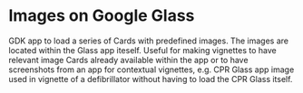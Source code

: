 Images on Google Glass
===============

GDK app to load a series of Cards with predefined images. The images are located within the Glass app iteself. Useful for making vignettes to have relevant image Cards already available within the app or to have screenshots from an app for contextual vignettes, e.g. CPR Glass app image used in vignette of a defibrillator without having to load the CPR Glass itself.
